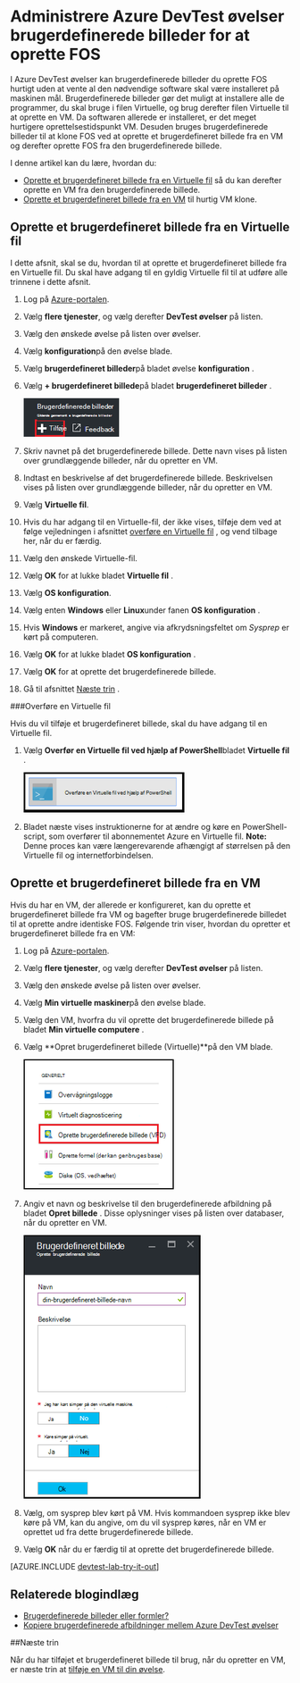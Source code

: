 <properties
    pageTitle="Administrere Azure DevTest øvelser brugerdefinerede billeder for at oprette FOS | Microsoft Azure"
    description="Lær at oprette et brugerdefineret billede fra en Virtuelle fil eller fra en eksisterende VM i Azure DevTest øvelser"
    services="devtest-lab,virtual-machines"
    documentationCenter="na"
    authors="tomarcher"
    manager="douge"
    editor=""/>

<tags
    ms.service="devtest-lab"
    ms.workload="na"
    ms.tgt_pltfrm="na"
    ms.devlang="na"
    ms.topic="article"
    ms.date="09/07/2016"
    ms.author="tarcher"/>

# <a name="manage-azure-devtest-labs-custom-images-to-create-vms"></a>Administrere Azure DevTest øvelser brugerdefinerede billeder for at oprette FOS

I Azure DevTest øvelser kan brugerdefinerede billeder du oprette FOS hurtigt uden at vente al den nødvendige software skal være installeret på maskinen mål. Brugerdefinerede billeder gør det muligt at installere alle de programmer, du skal bruge i filen Virtuelle, og brug derefter filen Virtuelle til at oprette en VM. Da softwaren allerede er installeret, er det meget hurtigere oprettelsestidspunkt VM. Desuden bruges brugerdefinerede billeder til at klone FOS ved at oprette et brugerdefineret billede fra en VM og derefter oprette FOS fra den brugerdefinerede billede.

I denne artikel kan du lære, hvordan du:

- [Oprette et brugerdefineret billede fra en Virtuelle fil](#create-a-custom-image-from-a-vhd-file) så du kan derefter oprette en VM fra den brugerdefinerede billede. 
- [Oprette et brugerdefineret billede fra en VM](#create-a-custom-image-from-a-vm) til hurtig VM klone.

## <a name="create-a-custom-image-from-a-vhd-file"></a>Oprette et brugerdefineret billede fra en Virtuelle fil

I dette afsnit, skal se du, hvordan til at oprette et brugerdefineret billede fra en Virtuelle fil.
Du skal have adgang til en gyldig Virtuelle fil til at udføre alle trinnene i dette afsnit.   


1. Log på [Azure-portalen](http://go.microsoft.com/fwlink/p/?LinkID=525040).

1. Vælg **flere tjenester**, og vælg derefter **DevTest øvelser** på listen.

1. Vælg den ønskede øvelse på listen over øvelser.  

1. Vælg **konfiguration**på den øvelse blade. 

1. Vælg **brugerdefineret billeder**på bladet øvelse **konfiguration** .

1. Vælg **+ brugerdefineret billede**på bladet **brugerdefineret billeder** .

    ![Tilføje brugerdefineret billede](./media/devtest-lab-create-template/add-custom-image.png)

1. Skriv navnet på det brugerdefinerede billede. Dette navn vises på listen over grundlæggende billeder, når du opretter en VM.

1. Indtast en beskrivelse af det brugerdefinerede billede. Beskrivelsen vises på listen over grundlæggende billeder, når du opretter en VM.

1. Vælg **Virtuelle fil**.

1. Hvis du har adgang til en Virtuelle-fil, der ikke vises, tilføje dem ved at følge vejledningen i afsnittet [overføre en Virtuelle fil](#upload-a-vhd-file) , og vend tilbage her, når du er færdig.

1. Vælg den ønskede Virtuelle-fil.

1. Vælg **OK** for at lukke bladet **Virtuelle fil** .

1. Vælg **OS konfiguration**.

1. Vælg enten **Windows** eller **Linux**under fanen **OS konfiguration** .

1. Hvis **Windows** er markeret, angive via afkrydsningsfeltet om *Sysprep* er kørt på computeren.

1. Vælg **OK** for at lukke bladet **OS konfiguration** .

1. Vælg **OK** for at oprette det brugerdefinerede billede.

1. Gå til afsnittet [Næste trin](#next-steps) .

###<a name="upload-a-vhd-file"></a>Overføre en Virtuelle fil

Hvis du vil tilføje et brugerdefineret billede, skal du have adgang til en Virtuelle fil.

1. Vælg **Overfør en Virtuelle fil ved hjælp af PowerShell**bladet **Virtuelle fil** .

    ![Overfør billede](./media/devtest-lab-create-template/upload-image-using-psh.png)

1. Bladet næste vises instruktionerne for at ændre og køre en PowerShell-script, som overfører til abonnementet Azure en Virtuelle fil. 
**Note:** Denne proces kan være længerevarende afhængigt af størrelsen på den Virtuelle fil og internetforbindelsen.

## <a name="create-a-custom-image-from-a-vm"></a>Oprette et brugerdefineret billede fra en VM
Hvis du har en VM, der allerede er konfigureret, kan du oprette et brugerdefineret billede fra VM og bagefter bruge brugerdefinerede billedet til at oprette andre identiske FOS. Følgende trin viser, hvordan du opretter et brugerdefineret billede fra en VM:

1. Log på [Azure-portalen](http://go.microsoft.com/fwlink/p/?LinkID=525040).

1. Vælg **flere tjenester**, og vælg derefter **DevTest øvelser** på listen.

1. Vælg den ønskede øvelse på listen over øvelser.  

1. Vælg **Min virtuelle maskiner**på den øvelse blade.
 
1. Vælg den VM, hvorfra du vil oprette det brugerdefinerede billede på bladet **Min virtuelle computere** .

1. Vælg **Opret brugerdefineret billede (Virtuelle)**på den VM blade.

    ![Oprette brugerdefinerede billede menupunkt](./media/devtest-lab-create-template/create-custom-image.png)

1. Angiv et navn og beskrivelse til den brugerdefinerede afbildning på bladet **Opret billede** . Disse oplysninger vises på listen over databaser, når du opretter en VM.

    ![Oprette brugerdefinerede billede af blade](./media/devtest-lab-create-template/create-custom-image-blade.png)

1. Vælg, om sysprep blev kørt på VM. Hvis kommandoen sysprep ikke blev køre på VM, kan du angive, om du vil sysprep køres, når en VM er oprettet ud fra dette brugerdefinerede billede.

1. Vælg **OK** når du er færdig til at oprette det brugerdefinerede billede.

[AZURE.INCLUDE [devtest-lab-try-it-out](../../includes/devtest-lab-try-it-out.md)]

## <a name="related-blog-posts"></a>Relaterede blogindlæg

- [Brugerdefinerede billeder eller formler?](https://blogs.msdn.microsoft.com/devtestlab/2016/04/06/custom-images-or-formulas/)
- [Kopiere brugerdefinerede afbildninger mellem Azure DevTest øvelser](http://www.visualstudiogeeks.com/blog/DevOps/How-To-Move-CustomImages-VHD-Between-AzureDevTestLabs#copying-custom-images-between-azure-devtest-labs)

##<a name="next-steps"></a>Næste trin

Når du har tilføjet et brugerdefineret billede til brug, når du opretter en VM, er næste trin at [tilføje en VM til din øvelse](./devtest-lab-add-vm-with-artifacts.md).